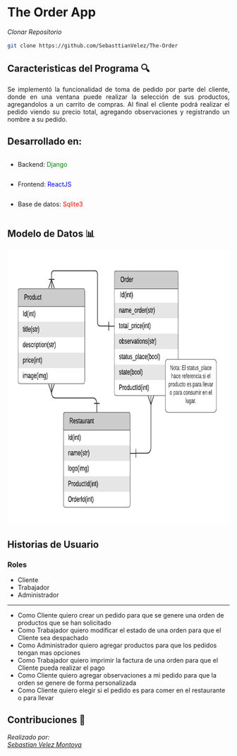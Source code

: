 # The Order App

*Clonar Repositorio*

```bash
git clone https://github.com/SebasttianVelez/The-Order
```


## Caracteristicas del Programa :mag:

<p align="justify">
Se implementó la funcionalidad de toma de pedido por parte del cliente, donde en una ventana puede realizar la selección de sus productos, agregandolos a un carrito de compras. Al final el cliente podrá realizar el pedido viendo su precio total, agregando observaciones y registrando un nombre a su pedido.
</p>


## Desarrollado en:

<ul>
    <li>Backend: <p style="color:green; display: inline-block">Django</p></li>
    <li>Frontend: <p style="color:blue; display: inline-block">ReactJS</p></li>
    <li>Base de datos: <p style="color:red; display: inline-block">Sqlite3</p></li>
</ul>



## Modelo de Datos :bar_chart:
<p align="center">
  <img width="785" height="621" src="https://raw.githubusercontent.com/SebasttianVelez/The-Order/master/assets/diagram.png">
</p>

## Historias de Usuario

### Roles

* Cliente
* Trabajador
* Administrador
---
* Como Cliente quiero crear un pedido para que se genere una orden de productos que se han solicitado
* Como Trabajador quiero modificar el estado de una orden para que el Cliente sea despachado
* Como Administrador quiero agregar productos para que los pedidos tengan mas opciones
* Como Trabajador quiero imprimir la factura de una orden para que el Cliente pueda realizar el pago
* Como Cliente quiero agregar observaciones a mi pedido para que la orden se genere de forma personalizada
* Como Cliente quiero elegir si el pedido es para comer en el restaurante o para llevar

## Contribuciones :busts_in_silhouette:

*Realizado por:* \
*[Sebastian Velez Montoya](https://github.com/sebasttianvelez)*
